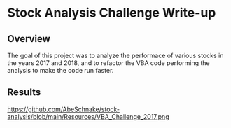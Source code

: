 # Stock Analysis Challenge Write-up
## Overview
The goal of this project was to analyze the performace of various stocks in the years 2017 and 2018, and to refactor the VBA code performing the analysis to make the code run faster.
## Results
https://github.com/AbeSchnake/stock-analysis/blob/main/Resources/VBA_Challenge_2017.png
